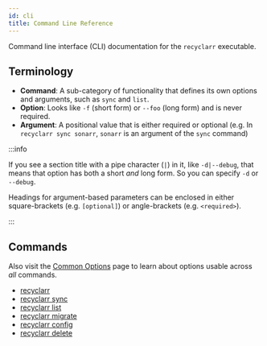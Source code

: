 ```yaml
---
id: cli
title: Command Line Reference
---
```


Command line interface (CLI) documentation for the `recyclarr` executable.

## Terminology

- **Command**: A sub-category of functionality that defines its own options and arguments, such as
  `sync` and `list`.
- **Option**: Looks like `-f` (short form) or `--foo` (long form) and is never required.
- **Argument**: A positional value that is either required or optional (e.g. In `recyclarr sync
sonarr`, `sonarr` is an argument of the `sync` command)

:::info

If you see a section title with a pipe character (`|`) in it, like `-d|--debug`, that means that
option has both a short *and* long form. So you can specify `-d` or `--debug`.

Headings for argument-based parameters can be enclosed in either square-brackets (e.g. `[optional]`)
or angle-brackets (e.g. `<required>`).

:::

## Commands

Also visit the [Common Options](common.md) page to learn about options usable across *all* commands.

- [recyclarr](main.md)
- [recyclarr sync](sync.md)
- [recyclarr list](list)
- [recyclarr migrate](migrate.md)
- [recyclarr config](config)
- [recyclarr delete](delete)
